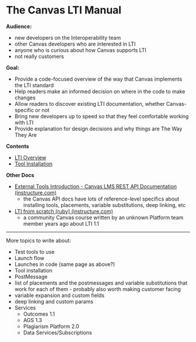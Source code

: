 # The Canvas LTI Manual

**Audience:**
- new developers on the Interoperability team
- other Canvas developers who are interested in LTI
- anyone who is curious about how Canvas supports LTI
- not really customers

**Goal:**
- Provide a code-focused overview of the way that Canvas implements the LTI standard
- Help readers make an informed decision on where in the code to make changes
- Allow readers to discover existing LTI documentation, whether Canvas-specific or not
- Bring new developers up to speed so that they feel comfortable working with LTI
- Provide explanation for design decisions and why things are The Way They Are

**Contents**
- [LTI Overview](./01_lti_overview.md)
- [Tool Installation](./02_tool_installation.md)

**Other Docs**
- [External Tools Introduction - Canvas LMS REST API Documentation (instructure.com)](https://canvas.instructure.com/doc/api/file.tools_intro.html)
	- the Canvas API docs have lots of reference-level specifics about installing tools, placements, variable substitutions, deep linking, etc
- [LTI from scratch (ruby) (instructure.com)](https://canvas.instructure.com/courses/913512)
	- a community Canvas course written by an unknown Platform team member years ago about LTI 1.1

---

More topics to write about:
- Test tools to use
- Launch flow
- Launches in code (same page as above?)
- Tool installation
- PostMessage
- list of placements and the postmessages and variable substitutions that work for each of them - probably also worth making customer facing
- variable expansion and custom fields
- deep linking and custom params
- Services
	- Outcomes 1.1
	- AGS 1.3
	- Plagiarism Platform 2.0
	- Data Services/Subscriptions